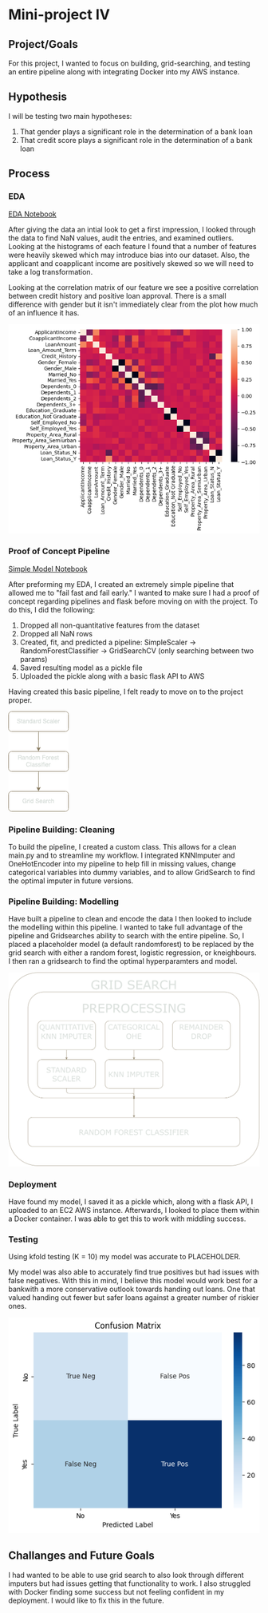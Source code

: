 # Mini-project IV

## Project/Goals
For this project, I wanted to focus on building, grid-searching, and testing an entire pipeline along with integrating Docker into my AWS instance.

## Hypothesis
I will be testing two main hypotheses:
1. That gender plays a significant role in the determination of a bank loan
2. That credit score plays a significant role in the determination of a bank loan

## Process

### EDA

[EDA Notebook](notebooks/DateExploration.ipynb)

After giving the data an intial look to get a first impression, I looked through the data to find NaN values, audit the entries, and examined outliers. Looking at the histograms of each feature I found that a number of features were heavily skewed which may introduce bias into our dataset. Also, the applicant and coapplicant income are positively skewed so we will need to take a log transformation.

Looking at the correlation matrix of our feature we see a positive correlation between credit history and positive loan approval. There is a small difference with gender but it isn't immediately clear from the plot how much of an influence it has.

![Correlation Matrix](images/corr_plot.png)

### Proof of Concept Pipeline
[Simple Model Notebook](notebooks/Simple_Model.ipynb)

After preforming my EDA, I created an extremely simple pipeline that allowed me to "fail fast and fail early." I wanted to make sure I had a proof of concept regarding pipelines and flask before moving on with the project. To do this, I did the following:

  1. Dropped all non-quantitative features from the dataset
  2. Dropped all NaN rows
  3. Created, fit, and predicted a pipeline: SimpleScaler -> RandomForestClassifier -> GridSearchCV (only searching between two params)
  4. Saved resulting model as a pickle file
  5. Uploaded the pickle along with a basic flask API to AWS
  
Having created this basic pipeline, I felt ready to move on to the project proper.

![Basic Pipeline](images/BasicPipe.png)

### Pipeline Building: Cleaning

To build the pipeline, I created a custom class. This allows for a clean main.py and to streamline my workflow. I integrated KNNImputer and OneHotEncoder into my pipeline to help fill in missing values, change categorical variables into dummy variables, and to allow GridSearch to find the optimal imputer in future versions. 

### Pipeline Building: Modelling

Have built a pipeline to clean and encode the data I then looked to include the modelling within this pipeline. I wanted to take full advantage of the pipeline and Gridsearches ability to search with the entire pipeline. So, I placed a placeholder model (a default randomforest) to be replaced by the grid search with either a random forest, logistic regression, or kneighbours. I then ran a gridsearch to find the optimal hyperparamters and model.

![Full Pipeline](images/FullPipe.svg)

### Deployment
Have found my model, I saved it as a pickle which, along with a flask API, I uploaded to an EC2 AWS instance. Afterwards, I looked to place them within a Docker container. I was able to get this to work with middling success.

### Testing
Using kfold testing (K = 10) my model was accurate to PLACEHOLDER.

My model was also able to accurately find true positives but had issues with false negatives. With this in mind, I believe this model would work best for a bankwith a more conservative outlook towards handing out loans. One that valued handing out fewer but safer loans against a greater number of riskier ones.

![Confusion Matrix](images/confusion%20matrix.png)

## Challanges and Future Goals
I had wanted to be able to use grid search to also look through different imputers but had issues getting that functionality to work. I also struggled with Docker finding some success but not feeling confident in my deployment. I would like to fix this in the future.